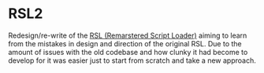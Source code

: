 # RSL2
Redesign/re-write of the [RSL (Remarstered Script Loader)](https://github.com/rsl-dev/RSL) aiming to learn from the mistakes in design and direction of the original RSL. Due to the amount of issues with the old codebase and how clunky it had become to develop for it was easier just to start from scratch and take a new approach.